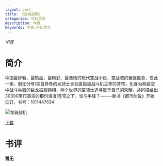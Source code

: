 ```yaml
---
layout: post
title: 《龙骑战机》
categories: 科幻灵异
description: 华表
keywords: 华表,科幻灵异
---
```

*华表*
# 简介
中国最好看、最热血、最精彩、最激情的现代空战小说，空战流的至强篇章，仅此一家，别无分号!来自异界的龙骑士长剑直指被战斗机主宰的苍穹，化身为构装空中战斗兵器的巨龙振翅翱翔，两个世界的空骑士追寻属于自己的荣耀，共同描绘出30000英尺高空的那份浪漫!苍穹之下，谁与争锋？------新书《都市剑说》开始征订，书号：1011447634

![龙骑战机](https://cdn.jsdelivr.net/gh/YYbooks0/yybooks0img@master/bookscover2/龙骑战机.1zcn9x3k21i8.jpg)

[下载](https://link.jscdn.cn/1drv/aHR0cHM6Ly8xZHJ2Lm1zL3QvcyFBaGU2R2dNWmVFb2poa3AycFRzQndXeTNkX043P2U9SXhtUXdX.txt)
# 书评
**暂无**